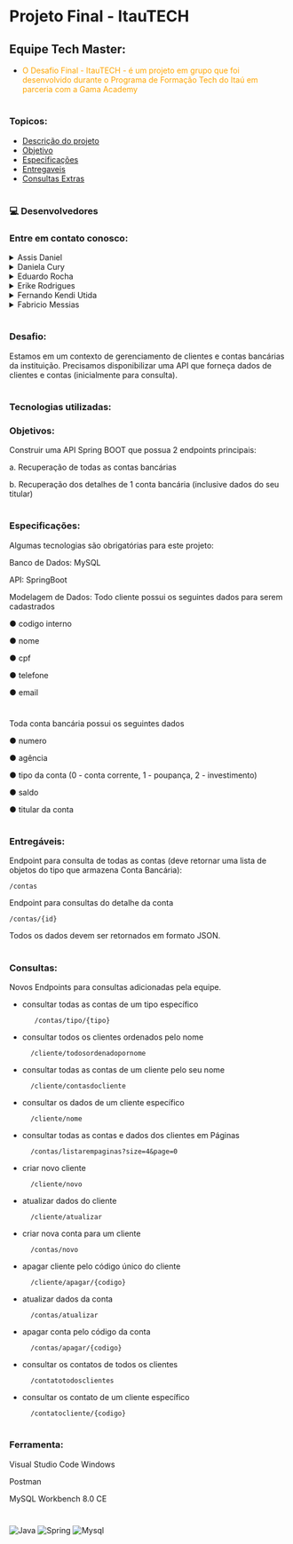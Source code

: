 
# Projeto Final - ItauTECH
## Equipe Tech Master:

- <p style="color: orange;">O Desafio Final - ItauTECH - é um projeto em grupo que foi desenvolvido durante o Programa de Formação Tech do Itaú em parceria com a Gama Academy</p>

#
### Topicos:

- [Descrição do projeto](#Desafio)
- [Objetivo ](#Objetivos)
- [Especificações](#Especificações)
- [Entregaveis](#Entregáveis)
- [Consultas Extras](#Consultas)

#
### 💻 Desenvolvedores 

### Entre em contato conosco:

<details>
    <summary>Assis Daniel</summary>

[![Linkedin](https://img.shields.io/badge/LinkedIn-0077B5?style=for-the-badge&logo=linkedin&logoColor=white)](https://www.linkedin.com/in/assis-daniel-sales-pcd-458570168/)
[![Github](https://img.shields.io/badge/GitHub-100000?style=for-the-badge&logo=github&logoColor=white)](https://github.com/AssDan)


</details>

<details>
    <summary>Daniela Cury</summary>

[![Linkedin](https://img.shields.io/badge/LinkedIn-0077B5?style=for-the-badge&logo=linkedin&logoColor=white)](https://www.linkedin.com/in/daniela-cury/)
[![Github](https://img.shields.io/badge/GitHub-100000?style=for-the-badge&logo=github&logoColor=white)](https://github.com/danicury06)

</details>

<details>
    <summary>Eduardo Rocha</summary>

[![Linkedin](https://img.shields.io/badge/LinkedIn-0077B5?style=for-the-badge&logo=linkedin&logoColor=white)](https://www.linkedin.com/in/eduardo-rocha-25870a1a6/)
[![Github](https://img.shields.io/badge/GitHub-100000?style=for-the-badge&logo=github&logoColor=white)](https://github.com/syaoranea)

</details>

<details>
    <summary>Erike Rodrigues</summary>

[![Linkedin](https://img.shields.io/badge/LinkedIn-0077B5?style=for-the-badge&logo=linkedin&logoColor=white)](https://www.linkedin.com/in/erike-rodrigues-b5b060213)
[![Github](https://img.shields.io/badge/GitHub-100000?style=for-the-badge&logo=github&logoColor=white)](https://github.com/Erike-Rodrigues)

</details>

<details>
    <summary>Fernando Kendi Utida</summary>

[![Linkedin](https://img.shields.io/badge/LinkedIn-0077B5?style=for-the-badge&logo=linkedin&logoColor=white)](https://www.linkedin.com/in/fedkendi/)
[![Github](https://img.shields.io/badge/GitHub-100000?style=for-the-badge&logo=github&logoColor=white)](https://github.com/fedkendi)

</details>

<details>
    <summary>Fabricio Messias</summary>

[![Linkedin](https://img.shields.io/badge/LinkedIn-0077B5?style=for-the-badge&logo=linkedin&logoColor=white)](https://www.linkedin.com/in/fabricio-messias/)
[![Github](https://img.shields.io/badge/GitHub-100000?style=for-the-badge&logo=github&logoColor=white)](https://github.com/FabricioMessias)

</details>

#
### Desafio:

Estamos em um contexto de gerenciamento de clientes e contas bancárias da instituição.
Precisamos disponibilizar uma API que forneça dados de clientes e contas (inicialmente para
consulta).
#

### Tecnologias utilizadas: 

### Objetivos:
Construir uma API Spring BOOT que possua 2 endpoints principais:

a. Recuperação de todas as contas bancárias

b. Recuperação dos detalhes de 1 conta bancária (inclusive dados do seu titular)
#

### Especificações:

Algumas tecnologias são obrigatórias para este projeto:

Banco de Dados: MySQL

API: SpringBoot

Modelagem de Dados:
Todo cliente possui os seguintes dados para serem cadastrados

● codigo interno

● nome

● cpf

● telefone

● email
#

Toda conta bancária possui os seguintes dados

● numero

● agência

● tipo da conta (0 - conta corrente, 1 - poupança, 2 - investimento)

● saldo

● titular da conta
#

### Entregáveis:

Endpoint para consulta de todas as contas (deve retornar uma lista de objetos do tipo
que armazena Conta Bancária):

    /contas

Endpoint para consultas do detalhe da conta

    /contas/{id}

Todos os dados devem ser retornados em formato JSON.

#
### Consultas:

 Novos Endpoints para consultas adicionadas pela equipe.

- consultar todas as contas de um tipo específico

         /contas/tipo/{tipo}

- consultar todos os clientes ordenados pelo nome

        /cliente/todosordenadopornome

- consultar todas as contas de um cliente pelo seu nome

        /cliente/contasdocliente

- consultar os dados de um cliente específico

        /cliente/nome

- consultar todas as contas e dados dos clientes em Páginas

        /contas/listarempaginas?size=4&page=0

- criar novo cliente

        /cliente/novo

- atualizar dados do cliente

        /cliente/atualizar

- criar nova conta para um cliente

        /contas/novo

- apagar cliente pelo código único do cliente

        /cliente/apagar/{codigo}

- atualizar dados da conta

        /contas/atualizar

- apagar conta pelo código da conta

        /contas/apagar/{codigo}

- consultar os contatos de todos os clientes

        /contatotodosclientes

- consultar os contato de um cliente específico

        /contatocliente/{codigo}

#
### Ferramenta:

Visual Studio Code Windows

Postman

MySQL Workbench 8.0 CE

#
<div style="display: inline_block">
    <img align="center" alt="Java" src="https://img.shields.io/badge/Java-ED8B00?style=for-the-badge&logo=java&logoColor=white" />
    <img align="center" alt="Spring" src="https://img.shields.io/badge/Spring-6DB33F?style=for-the-badge&logo=spring&logoColor=white" />
    <img align="center" alt="Mysql" src="https://img.shields.io/badge/MySQL-00000F?style=for-the-badge&logo=mysql&logoColor=white" />
</div>








